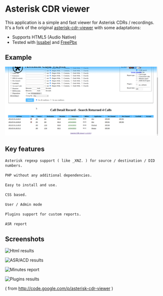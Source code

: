 # Asterisk CDR viewer

This application is a simple and fast viewer for Asterisk CDRs / recordings. 
It's a fork of the original [asterisk-cdr-viewer](https://github.com/g613/asterisk-cdr-viewer) with some adaptations:

* Supports HTML5 (Audio Native)
* Tested with [Issabel](https://www.issabel.org/) and [FreePbx](https://www.freepbx.org/) 

## Example

![](img/image10.gif)

## Key features

    Asterisk regexp support ( like _XNZ. ) for source / destination / DID numbers. 

    PHP without any additional dependencies. 

    Easy to install and use. 

    CSS based. 

    User / Admin mode 

    Plugins support for custom reports. 

    ASR report 

## Screenshots

![Html results](img/image6.png "html results")

![ASR/ACD results](img/image9.png "ASR/ACD results")

![Minutes report](img/image8.jpg "Minutes report")

![Plugins results](img/image7.jpg "Plugins results")


( from http://code.google.com/p/asterisk-cdr-viewer )
